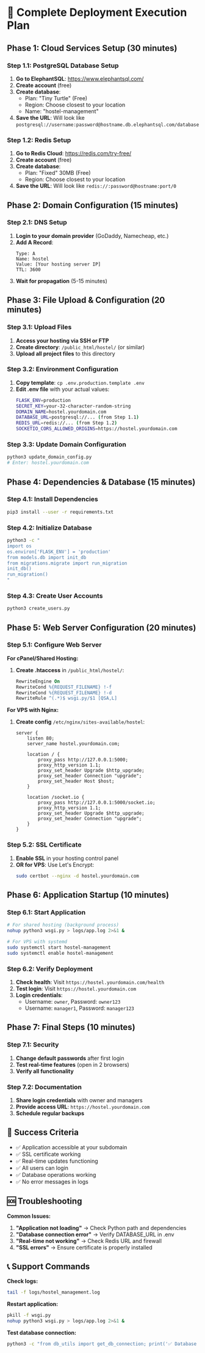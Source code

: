 # 🚀 Complete Deployment Execution Plan

## Phase 1: Cloud Services Setup (30 minutes)

### Step 1.1: PostgreSQL Database Setup
1. **Go to ElephantSQL**: https://www.elephantsql.com/
2. **Create account** (free)
3. **Create database**: 
   - Plan: "Tiny Turtle" (Free)
   - Region: Choose closest to your location
   - Name: "hostel-management"
4. **Save the URL**: Will look like `postgresql://username:password@hostname.db.elephantsql.com/database`

### Step 1.2: Redis Setup  
1. **Go to Redis Cloud**: https://redis.com/try-free/
2. **Create account** (free)
3. **Create database**:
   - Plan: "Fixed" 30MB (Free)
   - Region: Choose closest to your location
4. **Save the URL**: Will look like `redis://:password@hostname:port/0`

## Phase 2: Domain Configuration (15 minutes)

### Step 2.1: DNS Setup
1. **Login to your domain provider** (GoDaddy, Namecheap, etc.)
2. **Add A Record**:
   ```
   Type: A
   Name: hostel
   Value: [Your hosting server IP]
   TTL: 3600
   ```
3. **Wait for propagation** (5-15 minutes)

## Phase 3: File Upload & Configuration (20 minutes)

### Step 3.1: Upload Files
1. **Access your hosting via SSH or FTP**
2. **Create directory**: `/public_html/hostel/` (or similar)
3. **Upload all project files** to this directory

### Step 3.2: Environment Configuration
1. **Copy template**: `cp .env.production.template .env`
2. **Edit .env file** with your actual values:
   ```bash
   FLASK_ENV=production
   SECRET_KEY=your-32-character-random-string
   DOMAIN_NAME=hostel.yourdomain.com
   DATABASE_URL=postgresql://... (from Step 1.1)
   REDIS_URL=redis://... (from Step 1.2)
   SOCKETIO_CORS_ALLOWED_ORIGINS=https://hostel.yourdomain.com
   ```

### Step 3.3: Update Domain Configuration
```bash
python3 update_domain_config.py
# Enter: hostel.yourdomain.com
```

## Phase 4: Dependencies & Database (15 minutes)

### Step 4.1: Install Dependencies
```bash
pip3 install --user -r requirements.txt
```

### Step 4.2: Initialize Database
```bash
python3 -c "
import os
os.environ['FLASK_ENV'] = 'production'
from models.db import init_db
from migrations.migrate import run_migration
init_db()
run_migration()
"
```

### Step 4.3: Create User Accounts
```bash
python3 create_users.py
```

## Phase 5: Web Server Configuration (20 minutes)

### Step 5.1: Configure Web Server

**For cPanel/Shared Hosting:**
1. **Create .htaccess** in `/public_html/hostel/`:
   ```apache
   RewriteEngine On
   RewriteCond %{REQUEST_FILENAME} !-f
   RewriteCond %{REQUEST_FILENAME} !-d
   RewriteRule ^(.*)$ wsgi.py/$1 [QSA,L]
   ```

**For VPS with Nginx:**
1. **Create config** `/etc/nginx/sites-available/hostel`:
   ```nginx
   server {
       listen 80;
       server_name hostel.yourdomain.com;
       
       location / {
           proxy_pass http://127.0.0.1:5000;
           proxy_http_version 1.1;
           proxy_set_header Upgrade $http_upgrade;
           proxy_set_header Connection "upgrade";
           proxy_set_header Host $host;
       }
       
       location /socket.io {
           proxy_pass http://127.0.0.1:5000/socket.io;
           proxy_http_version 1.1;
           proxy_set_header Upgrade $http_upgrade;
           proxy_set_header Connection "upgrade";
       }
   }
   ```

### Step 5.2: SSL Certificate
1. **Enable SSL** in your hosting control panel
2. **OR for VPS**: Use Let's Encrypt:
   ```bash
   sudo certbot --nginx -d hostel.yourdomain.com
   ```

## Phase 6: Application Startup (10 minutes)

### Step 6.1: Start Application
```bash
# For shared hosting (background process)
nohup python3 wsgi.py > logs/app.log 2>&1 &

# For VPS with systemd
sudo systemctl start hostel-management
sudo systemctl enable hostel-management
```

### Step 6.2: Verify Deployment
1. **Check health**: Visit `https://hostel.yourdomain.com/health`
2. **Test login**: Visit `https://hostel.yourdomain.com`
3. **Login credentials**:
   - Username: `owner`, Password: `owner123`
   - Username: `manager1`, Password: `manager123`

## Phase 7: Final Steps (10 minutes)

### Step 7.1: Security
1. **Change default passwords** after first login
2. **Test real-time features** (open in 2 browsers)
3. **Verify all functionality**

### Step 7.2: Documentation
1. **Share login credentials** with owner and managers
2. **Provide access URL**: `https://hostel.yourdomain.com`
3. **Schedule regular backups**

## 🎯 Success Criteria

- ✅ Application accessible at your subdomain
- ✅ SSL certificate working
- ✅ Real-time updates functioning
- ✅ All users can login
- ✅ Database operations working
- ✅ No error messages in logs

## 🆘 Troubleshooting

**Common Issues:**
1. **"Application not loading"** → Check Python path and dependencies
2. **"Database connection error"** → Verify DATABASE_URL in .env
3. **"Real-time not working"** → Check Redis URL and firewall
4. **"SSL errors"** → Ensure certificate is properly installed

## 📞 Support Commands

**Check logs:**
```bash
tail -f logs/hostel_management.log
```

**Restart application:**
```bash
pkill -f wsgi.py
nohup python3 wsgi.py > logs/app.log 2>&1 &
```

**Test database connection:**
```bash
python3 -c "from db_utils import get_db_connection; print('✅ Database OK' if get_db_connection() else '❌ Database Error')"
```
